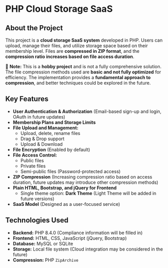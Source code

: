 # PHP Cloud Storage SaaS

## About the Project
This project is a **cloud storage SaaS system** developed in PHP. Users can upload, manage their files, and utilize storage space based on their membership level. Files are **compressed in ZIP format**, and the **compression ratio increases based on file access duration**.

🚀 **Note:** This is a **hobby project** and is not a fully comprehensive solution. The file compression methods used are **basic and not fully optimized** for efficiency. The implementation provides a **fundamental approach to compression**, and better techniques could be explored in the future.

## Key Features
- **User Authentication & Authorization** (Email-based sign-up and login, OAuth in future updates)
- **Membership Plans and Storage Limits**
- **File Upload and Management:**
  - Upload, delete, rename files
  - Drag & Drop support
  - Upload & Download
- **File Encryption** (Enabled by default)
- **File Access Control:**
  - Public files
  - Private files
  - Semi-public files (Password-protected access)
- **ZIP Compression** (Increasing compression ratio based on access duration, future updates may introduce other compression methods)
- **Plain HTML, Bootstrap, and jQuery for Frontend**
  - Single theme option: **Dark Theme** (Light Theme will be added in future versions)
- **SaaS Model** (Designed as a user-focused service)

## Technologies Used
- **Backend:** PHP 8.4.0 (Compliance information will be filled in)
- **Frontend:** HTML, CSS, JavaScript (jQuery, Bootstrap)
- **Database:** MySQL or SQLite
- **Storage:** Local file system (Cloud integration may be considered in the future)
- **Compression:** PHP `ZipArchive`